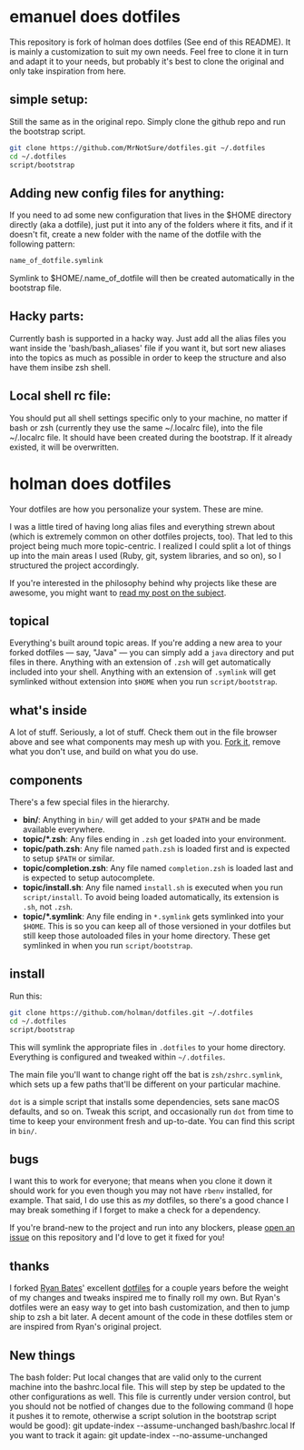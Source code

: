# emanuel does dotfiles
This repository is fork of holman does dotfiles (See end of this README). It is mainly a customization to 
suit my own needs. Feel free to clone it in turn and adapt it to your needs, but probably it's best 
to clone the original and only take inspiration from here.

## simple setup: 
Still the same as in the original repo. Simply clone the github repo and run the bootstrap script.
```sh
git clone https://github.com/MrNotSure/dotfiles.git ~/.dotfiles
cd ~/.dotfiles
script/bootstrap
```

## Adding new config files for anything:
If you need to ad some new configuration that lives in the $HOME directory directly (aka a dotfile), just put it into any of the folders where it fits, and if it doesn't fit, create a new folder with the name of the dotfile with the following pattern: 
```sh
name_of_dotfile.symlink
```
Symlink to $HOME/.name_of_dotfile will then be created automatically in the bootstrap file.

## Hacky parts:
Currently bash is supported in a hacky way. Just add all the alias files you want inside the 'bash/bash_aliases' file if you want it, but sort new aliases into the topics as much as possible in order to keep the structure and also have them insibe zsh shell.

## Local shell rc file:
You should put all shell settings specific only to your machine, no matter if bash or zsh (currently they use the same ~/.localrc file), into the file ~/.localrc file. It should have been created during the bootstrap. If it already existed, it will be overwritten.

# holman does dotfiles
Your dotfiles are how you personalize your system. These are mine.

I was a little tired of having long alias files and everything strewn about
(which is extremely common on other dotfiles projects, too). That led to this
project being much more topic-centric. I realized I could split a lot of things
up into the main areas I used (Ruby, git, system libraries, and so on), so I
structured the project accordingly.

If you're interested in the philosophy behind why projects like these are
awesome, you might want to [read my post on the
subject](http://zachholman.com/2010/08/dotfiles-are-meant-to-be-forked/).

## topical

Everything's built around topic areas. If you're adding a new area to your
forked dotfiles — say, "Java" — you can simply add a `java` directory and put
files in there. Anything with an extension of `.zsh` will get automatically
included into your shell. Anything with an extension of `.symlink` will get
symlinked without extension into `$HOME` when you run `script/bootstrap`.

## what's inside

A lot of stuff. Seriously, a lot of stuff. Check them out in the file browser
above and see what components may mesh up with you.
[Fork it](https://github.com/holman/dotfiles/fork), remove what you don't
use, and build on what you do use.

## components

There's a few special files in the hierarchy.

- **bin/**: Anything in `bin/` will get added to your `$PATH` and be made
  available everywhere.
- **topic/\*.zsh**: Any files ending in `.zsh` get loaded into your
  environment.
- **topic/path.zsh**: Any file named `path.zsh` is loaded first and is
  expected to setup `$PATH` or similar.
- **topic/completion.zsh**: Any file named `completion.zsh` is loaded
  last and is expected to setup autocomplete.
- **topic/install.sh**: Any file named `install.sh` is executed when you run `script/install`. To avoid being loaded automatically, its extension is `.sh`, not `.zsh`.
- **topic/\*.symlink**: Any file ending in `*.symlink` gets symlinked into
  your `$HOME`. This is so you can keep all of those versioned in your dotfiles
  but still keep those autoloaded files in your home directory. These get
  symlinked in when you run `script/bootstrap`.

## install

Run this:

```sh
git clone https://github.com/holman/dotfiles.git ~/.dotfiles
cd ~/.dotfiles
script/bootstrap
```

This will symlink the appropriate files in `.dotfiles` to your home directory.
Everything is configured and tweaked within `~/.dotfiles`.

The main file you'll want to change right off the bat is `zsh/zshrc.symlink`,
which sets up a few paths that'll be different on your particular machine.

`dot` is a simple script that installs some dependencies, sets sane macOS
defaults, and so on. Tweak this script, and occasionally run `dot` from
time to time to keep your environment fresh and up-to-date. You can find
this script in `bin/`.

## bugs

I want this to work for everyone; that means when you clone it down it should
work for you even though you may not have `rbenv` installed, for example. That
said, I do use this as _my_ dotfiles, so there's a good chance I may break
something if I forget to make a check for a dependency.

If you're brand-new to the project and run into any blockers, please
[open an issue](https://github.com/holman/dotfiles/issues) on this repository
and I'd love to get it fixed for you!

## thanks

I forked [Ryan Bates](http://github.com/ryanb)' excellent
[dotfiles](http://github.com/ryanb/dotfiles) for a couple years before the
weight of my changes and tweaks inspired me to finally roll my own. But Ryan's
dotfiles were an easy way to get into bash customization, and then to jump ship
to zsh a bit later. A decent amount of the code in these dotfiles stem or are
inspired from Ryan's original project.

## New things

The bash folder:
Put local changes that are valid only to the current machine into the bashrc.local file. This will step by step be updated to the other configurations as well. This file is currently under version control, but you should not be notfied of changes due to the following command (I hope it pushes it to remote, otherwise a script solution in the bootstrap script would be good):
  git update-index --assume-unchanged bash/bashrc.local
If you want to track it again:
  git update-index --no-assume-unchanged <filename>
